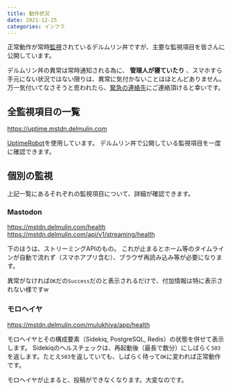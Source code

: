 ```yaml
---
title: 動作状況
date: 2021-12-25
categories: インフラ
---
```


正常動作が常時[監視](/articles/監視)されているデルムリン丼ですが、主要な監視項目を皆さんに公開しています。

デルムリン丼の異常は常時通知される為に、 __管理人が寝ていたり__ 、スマホすら手元にない状況ではない限りは、異常に気付かないことはほとんどありません。
万一気付いてなさそうと思われたら、[緊急の連絡先](/articles/緊急時の連絡先)にご連絡頂けると幸いです。

## 全監視項目の一覧

https://uptime.mstdn.delmulin.com

[UptimeRobot](https://uptimerobot.com/?rid=fbcfab9671574f)を使用しています。
デルムリン丼で公開している監視項目を一度に確認できます。

## 個別の監視

上記一覧にあるそれぞれの監視項目について、詳細が確認できます。

### Mastodon

https://mstdn.delmulin.com/health
https://mstdn.delmulin.com/api/v1/streaming/health

下のほうは、ストリーミングAPIのもの。
これが止まるとホーム等のタイムラインが自動で流れず（スマホアプリ含む）、ブラウザ再読み込み等が必要になります。

異常がなければ`OK`だの`Success`だのと表示されるだけで、付加情報は特に表示されない様ですw

### モロヘイヤ

https://mstdn.delmulin.com/mulukhiya/app/health

モロヘイヤとその構成要素（Sidekiq, PostgreSQL, Redis）の状態を併せて表示します。
Sidekiqのヘルスチェックは、再起動後（最長で数分）にしばらく`503`を返します。たとえ`503`を返していても、しばらく待って`OK`に変われば正常動作です。

モロヘイヤが止まると、投稿ができなくなります。大変なのです。
